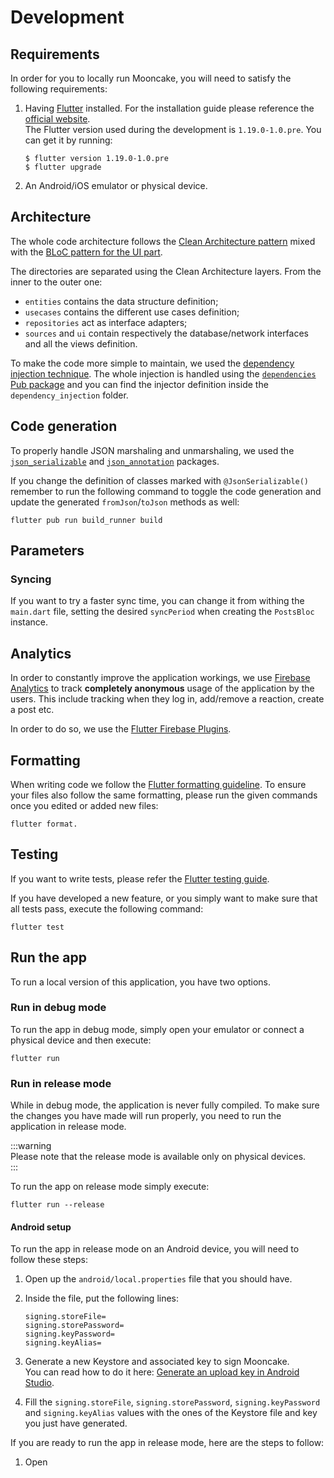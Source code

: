 # Development
## Requirements
In order for you to locally run Mooncake, you will need to satisfy the following requirements:

1. Having [Flutter](https://flutter.dev) installed. 
   For the installation guide please reference the [official website](https://flutter.dev/docs/get-started/install).  
   The Flutter version used during the development is `1.19.0-1.0.pre`. You can get it by running: 
   ```shell
   $ flutter version 1.19.0-1.0.pre
   $ flutter upgrade
   ```

2. An Android/iOS emulator or physical device. 

## Architecture
The whole code architecture follows the [Clean Architecture pattern](https://blog.cleancoder.com/uncle-bob/2012/08/13/the-clean-architecture.html) mixed with the [BLoC pattern for the UI part](https://bloclibrary.dev/#/whybloc). 

The directories are separated using the Clean Architecture layers. From the inner to the outer one:

- `entities` contains the data structure definition;
- `usecases` contains the different use cases definition;
- `repositories` act as interface adapters; 
- `sources` and `ui` contain respectively the database/network interfaces and all the views definition.

To make the code more simple to maintain, we used the [dependency injection technique](https://en.wikipedia.org/wiki/Dependency_injection). The whole injection is handled using the [`dependencies` Pub package](https://pub.dev/packages/dependencies) and you can find the injector definition inside the `dependency_injection` folder. 

## Code generation
To properly handle JSON marshaling and unmarshaling, we used the [`json_serializable`](https://pub.dev/packages/json_serializable) and [`json_annotation`](https://pub.dev/packages/json_annotation) packages.
 
If you change the definition of classes marked with `@JsonSerializable()` remember to run the following command to toggle the code generation and update the generated `fromJson`/`toJson` methods as well:

```shell
flutter pub run build_runner build
``` 

## Parameters
### Syncing
If you want to try a faster sync time, you can change it from withing the `main.dart` file, setting the desired `syncPeriod` when creating the `PostsBloc` instance.  

## Analytics
In order to constantly improve the application workings, we use [Firebase Analytics](https://firebase.google.com/docs/analytics) to track **completely anonymous** usage of the application by the users. This include tracking when they log in, add/remove a reaction, create a post etc. 

In order to do so, we use the [Flutter Firebase Plugins](https://firebase.google.com/docs/flutter/setup). 

## Formatting
When writing code we follow the [Flutter formatting guideline](https://flutter.dev/docs/development/tools/formatting). To ensure your files also follow the same formatting, please run the given commands once you edited or added new files:

```shell
flutter format. 
``` 

## Testing 
If you want to write tests, please refer the [Flutter testing guide](https://flutter.dev/docs/testing). 

If you have developed a new feature, or you simply want to make sure that all tests pass, execute the following command: 

```
flutter test
```

## Run the app
To run a local version of this application, you have two options.

### Run in debug mode
To run the app in debug mode, simply open your emulator or connect a physical device and then execute:  

```shell
flutter run
``` 


### Run in release mode
While in debug mode, the application is never fully compiled. To make sure the changes you have made will run properly, you need to run the application in release mode. 

:::warning  
Please note that the release mode is available only on physical devices.  
:::

To run the app on release mode simply execute: 

```
flutter run --release
```

#### Android setup
To run the app in release mode on an Android device, you will need to follow these steps: 

1. Open up the `android/local.properties` file that you should have.

2. Inside the file, put the following lines:  
   ```
   signing.storeFile=
   signing.storePassword=
   signing.keyPassword=
   signing.keyAlias=
   ```

3. Generate a new Keystore and associated key to sign Mooncake.  
   You can read how to do it here: [Generate an upload key in Android Studio](https://developer.android.com/studio/publish/app-signing#generate-key).
   
4. Fill the `signing.storeFile`, `signing.storePassword`, `signing.keyPassword` and `signing.keyAlias` values with the ones of the Keystore file and key you just have generated. 

If you are ready to run the app in release mode, here are the steps to follow: 

1. Open 
